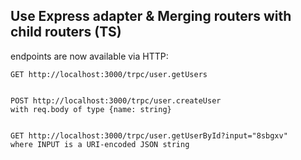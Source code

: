 ## Use Express adapter & Merging routers with child routers (TS)

endpoints are now available via HTTP:

```
GET http://localhost:3000/trpc/user.getUsers


POST http://localhost:3000/trpc/user.createUser
with req.body of type {name: string}


GET http://localhost:3000/trpc/user.getUserById?input="8sbgxv"
where INPUT is a URI-encoded JSON string
```
